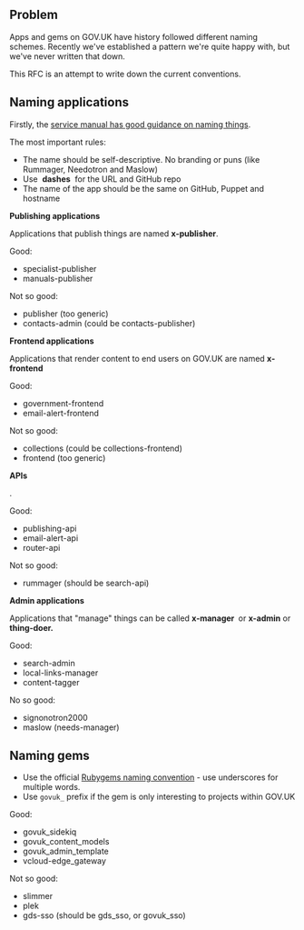 ## Problem

Apps and gems on GOV.UK have history followed different naming schemes. Recently we've established a pattern we're quite happy with, but we've never written that down.

This RFC is an attempt to write down the current conventions.

## Naming applications

Firstly, the&nbsp;[service manual has good guidance on naming things](https://www.gov.uk/service-manual/design/naming-your-service).

The most important rules:

- The name should be self-descriptive. No&nbsp;branding or puns (like Rummager, Needotron and Maslow)&nbsp;
- Use&nbsp; **dashes** &nbsp;for the URL and GitHub repo
- The name of the app should be the same on GitHub, Puppet and hostname

**Publishing applications**

Applications that publish things are named **x-publisher**.&nbsp;

Good:

- specialist-publisher
- manuals-publisher

Not so good:

- publisher (too generic)
- contacts-admin (could be contacts-publisher)

**Frontend applications**

Applications that render content to end users on GOV.UK are named **x-frontend**

Good:

- government-frontend
- email-alert-frontend

Not so good:

- collections (could be collections-frontend)
- frontend (too generic)

**APIs**

.&nbsp;

Good:

- publishing-api
- email-alert-api
- router-api

Not so good:

- rummager (should be search-api)

**Admin applications**

Applications that "manage" things can be called **x-manager&nbsp;** or **x-admin** or **thing-doer.**

Good:

- search-admin
- local-links-manager
- content-tagger

No so good:

- signonotron2000
- maslow (needs-manager)

## Naming gems

- Use the official [Rubygems naming convention](http://guides.rubygems.org/name-your-gem/) - use underscores for multiple words.
- Use `govuk_` prefix if the gem is only interesting to projects within GOV.UK

Good:

- govuk\_sidekiq
- govuk\_content\_models
- govuk\_admin\_template
- vcloud-edge\_gateway  
  

Not so good:

- slimmer
- plek
- gds-sso (should be gds\_sso, or govuk\_sso)

